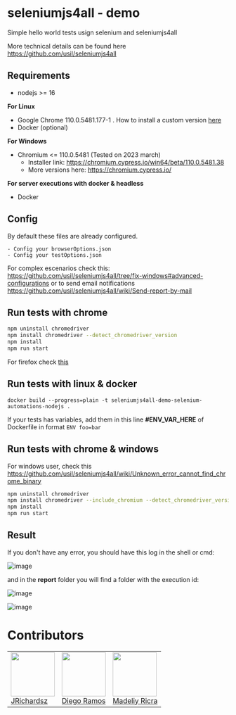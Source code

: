# **seleniumjs4all - demo**

Simple hello world tests usign selenium and seleniumjs4all

More technical details can be found here https://github.com/usil/seleniumjs4all

## Requirements

- nodejs >= 16

**For Linux**

- Google Chrome 110.0.5481.177-1 . How to install a custom version [here](https://github.com/usil/seleniumjs4all/wiki/Browsers#chrome--linux)
- Docker (optional)

**For Windows**

- Chromium <= 110.0.5481 (Tested on 2023 march)
  - Installer link: https://chromium.cypress.io/win64/beta/110.0.5481.38 
  - More versions here: https://chromium.cypress.io/

**For server executions with docker & headless**

- Docker

## Config

By default these files are already configured.

```
- Config your browserOptions.json
- Config your testOptions.json
```

For complex escenarios check this: https://github.com/usil/seleniumjs4all/tree/fix-windows#advanced-configurations or to send email notifications https://github.com/usil/seleniumjs4all/wiki/Send-report-by-mail

## Run tests with chrome

```bash
npm uninstall chromedriver
npm install chromedriver --detect_chromedriver_version
npm install
npm run start
```

For firefox check [this](https://github.com/usil/seleniumjs4all/wiki/Firefox)

## Run tests with linux & docker

```
docker build --progress=plain -t seleniumjs4all-demo-selenium-automations-nodejs .
```

If your tests has variables, add them in this line **#ENV_VAR_HERE** of Dockerfile in format `ENV foo=bar` 

## Run tests with chrome & windows

For windows user, check this https://github.com/usil/seleniumjs4all/wiki/Unknown_error_cannot_find_chrome_binary

```bash
npm uninstall chromedriver
npm install chromedriver --include_chromium --detect_chromedriver_version
npm install
npm run start
```

## Result

If you don't have any error, you should have this log in the shell or cmd:

![image](https://github.com/usil/seleniumjs4all-demo/assets/77288944/aa6e9c41-a9a8-48bb-953d-11ea8c875959)

and in the **report** folder you will find a folder with the execution id:

![image](https://user-images.githubusercontent.com/3322836/225386312-2c3dfcb8-4c93-4b87-9cbc-39943b7f91de.png)

![image](https://github.com/usil/seleniumjs4all-demo/assets/77288944/61b0035d-76dc-4007-8c84-55915e6400c9)

# Contributors

<table>
  <tbody>
    <td>
      <img src="https://avatars0.githubusercontent.com/u/3322836?s=460&v=4" width="100px;"/>
      <br />
      <label><a href="http://jrichardsz.github.io/">JRichardsz</a></label>
      <br />
    </td>  
    <td>
      <img src="https://avatars.githubusercontent.com/u/66818290?s=400&u=d2f95a7497efd7fa830cf96fc2dc01120f27f3c5&v=4" width="100px;"/>
      <br />
      <label><a href="https://github.com/iSkyNavy">Diego Ramos</a></label>
      <br />
    </td>
    <td>
      <img src="https://avatars.githubusercontent.com/u/77288944?v=4" width="100px;"/>
      <br />
      <label><a href="https://github.com/madeliyricra">Madeliy Ricra</a></label>
      <br />
    </td>  
  </tbody>
</table>
